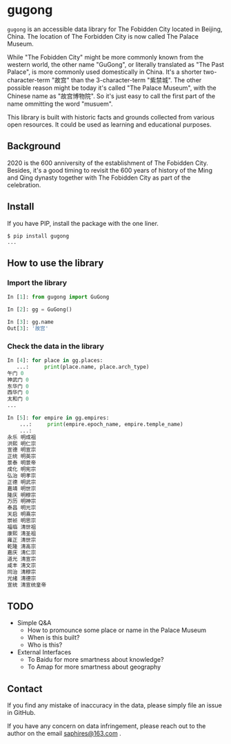 # gugong

`gugong` is an accessible data library for The Fobidden City located in Beijing, China.
The location of The Forbidden City is now called The Palace Museum.

While "The Fobidden City" might be more commonly known from the western world, the other name "GuGong", or literally translated as "The Past Palace", is more commonly used domestically in China. It's a shorter two-character-term "故宫" than the 3-character-term "紫禁城". The other possible reason might be today it's called "The Palace Museum", with the Chinese name as "故宫博物院". So it's just easy to call the first part of the name ommitting the word "musuem".

This library is built with historic facts and grounds collected from various open resources. It could be used as learning and educational purposes.

## Background

2020 is the 600 anniversity of the establishment of The Fobidden City. Besides,
it's a good timing to revisit the 600 years of history of the Ming and Qing dynasty together with The Fobidden City as part of the celebration.

## Install

If you have PIP, install the package with the one liner.

```shell
$ pip install gugong
...
```

## How to use the library

### Import the library

```python
In [1]: from gugong import GuGong

In [2]: gg = GuGong()

In [3]: gg.name
Out[3]: '故宫'

```

### Check the data in the library

```python
In [4]: for place in gg.places:
   ...:     print(place.name, place.arch_type)
午门 0
神武门 0
东华门 0
西华门 0
太和门 0
...

In [5]: for empire in gg.empires:
    ...:     print(empire.epoch_name, empire.temple_name)
    ...:
永乐 明成祖
洪熙 明仁宗
宣德 明宣宗
正统 明英宗
景泰 明景帝
成化 明宪宗
弘治 明孝宗
正德 明武宗
嘉靖 明世宗
隆庆 明穆宗
万历 明神宗
泰昌 明光宗
天启 明熹宗
崇祯 明思宗
福临 清世祖
康熙 清圣祖
雍正 清世宗
乾隆 清高宗
嘉庆 清仁宗
道光 清宣宗
咸丰 清文宗
同治 清穆宗
光绪 清德宗
宣统 清宣统皇帝
```

## TODO

* Simple Q&A
  * How to promounce some place or name in the Palace Museum
  * When is this built?
  * Who is this?
* External Interfaces
  * To Baidu for more smartness about knowledge?
  * To Amap for more smartness about geography

## Contact

If you find any mistake of inaccuracy in the data, please simply file an issue in GitHub.

If you have any concern on data infringement, please reach out to the author on the email saphires@163.com .
